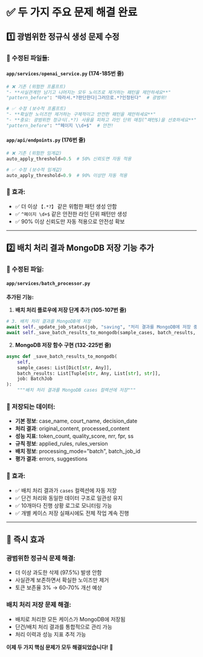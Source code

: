 # ✅ 두 가지 주요 문제 해결 완료

## 1️⃣ **광범위한 정규식 생성 문제 수정**

### **🔧 수정된 파일들:**

#### **`app/services/openai_service.py` (174-185번 줄)**
```python
# ❌ 기존 (위험한 프롬프트)
"- **사실관계만 남기고 나머지는 모두 노이즈로 제거하는 패턴을 제안하세요**"
"pattern_before": "따라서.*?판단한다|그러므로.*?인정된다"  # 광범위!

# ✅ 수정 (보수적 프롬프트)
"- **확실한 노이즈만 제거하는 구체적이고 안전한 패턴을 제안하세요**"
"- **중요: 광범위한 정규식(.*?) 사용을 피하고 라인 단위 매칭(^패턴$)을 선호하세요**"
"pattern_before": "^페이지 \\d+$"  # 안전!
```

#### **`app/api/endpoints.py` (176번 줄)**
```python
# ❌ 기존 (위험한 임계값)
auto_apply_threshold=0.5  # 50% 신뢰도면 자동 적용

# ✅ 수정 (보수적 임계값)
auto_apply_threshold=0.9  # 90% 이상만 자동 적용
```

### **🎯 효과:**
- ✅ 더 이상 `【.*?】` 같은 위험한 패턴 생성 안함
- ✅ `^페이지 \d+$` 같은 안전한 라인 단위 패턴만 생성
- ✅ 90% 이상 신뢰도만 자동 적용으로 안전성 확보

---

## 2️⃣ **배치 처리 결과 MongoDB 저장 기능 추가**

### **🔧 수정된 파일:**

#### **`app/services/batch_processor.py`**

**추가된 기능:**
1. **배치 처리 플로우에 저장 단계 추가 (105-107번 줄)**
```python
# 3. 배치 처리 결과를 MongoDB에 저장
await self._update_job_status(job, "saving", "처리 결과를 MongoDB에 저장 중...")
await self._save_batch_results_to_mongodb(sample_cases, batch_results, job)
```

2. **MongoDB 저장 함수 구현 (132-225번 줄)**
```python
async def _save_batch_results_to_mongodb(
    self, 
    sample_cases: List[Dict[str, Any]], 
    batch_results: List[Tuple[str, Any, List[str], str]], 
    job: BatchJob
):
    """배치 처리 결과를 MongoDB cases 컬렉션에 저장"""
```

### **💾 저장되는 데이터:**
- **기본 정보**: case_name, court_name, decision_date
- **처리 결과**: original_content, processed_content
- **성능 지표**: token_count, quality_score, nrr, fpr, ss
- **규칙 정보**: applied_rules, rules_version
- **배치 정보**: processing_mode="batch", batch_job_id
- **평가 결과**: errors, suggestions

### **🎯 효과:**
- ✅ 배치 처리 결과가 `cases` 컬렉션에 자동 저장
- ✅ 단건 처리와 동일한 데이터 구조로 일관성 유지
- ✅ 10개마다 진행 상황 로그로 모니터링 가능
- ✅ 개별 케이스 저장 실패시에도 전체 작업 계속 진행

---

## 🚀 **즉시 효과**

### **광범위한 정규식 문제 해결:**
- 더 이상 과도한 삭제 (97.5%) 발생 안함
- 사실관계 보존하면서 확실한 노이즈만 제거
- 토큰 보존율 3% → 60-70% 개선 예상

### **배치 처리 저장 문제 해결:**
- 배치로 처리한 모든 케이스가 MongoDB에 저장됨
- 단건/배치 처리 결과를 통합적으로 관리 가능
- 처리 이력과 성능 지표 추적 가능

**이제 두 가지 핵심 문제가 모두 해결되었습니다!** 🎉
